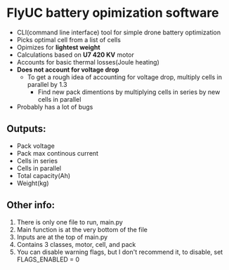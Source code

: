 # FlyUC battery opimization software

 - CLI(command line interface) tool for simple drone battery optimization
 - Picks optimal cell from a list of cells
 - Opimizes for **lightest weight**
 - Calculations based on **U7 420 KV** motor
 - Accounts for basic thermal losses(Joule heating)
 - **Does not account for voltage drop**
	 - To get a rough idea of accounting for voltage drop, multiply cells in parallel by 1.3	
		 - Find new pack dimentions by multiplying cells in series by new cells in parallel
 - Probably has a lot of bugs
 
## Outputs:
 - Pack voltage
 - Pack max continous current
 - Cells in series
 - Cells in parallel
 - Total capacity(Ah)
 - Weight(kg)

## Other info:
 1. There is only one file to run, main.py
 2. Main function is at the very bottom of the file
 3. Inputs are at the top of main.py
 4. Contains 3 classes, motor, cell, and pack
 5. You can disable warning flags, but I don't recommend it, to disable, set FLAGS_ENABLED = 0